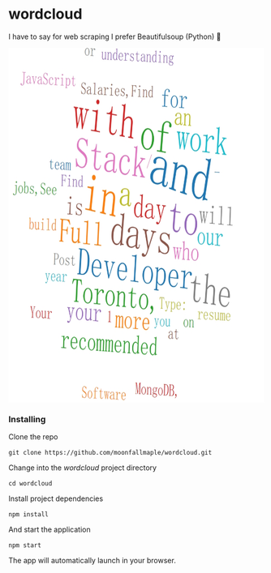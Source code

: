 # wordcloud

I have to say for web scraping I prefer Beautifulsoup (Python) 🤣
<div  align="center">
<img src="./wordcloud.jpg" width = "900" height = "700" alt="图片名称" align=center /></b>
</div>

### Installing

Clone the repo

```
git clone https://github.com/moonfallmaple/wordcloud.git
```

Change into the *wordcloud* project directory

```
cd wordcloud
```

Install project dependencies

```
npm install
```

And start the application

```
npm start
```

The app will automatically launch in your browser.

